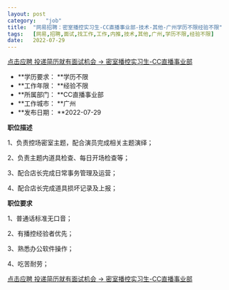 ```yaml
---
layout:	post
category:	"job"
title:	"网易招聘：密室播控实习生-CC直播事业部-技术-其他-广州学历不限经验不限"
tags:	[网易,招聘,面试,找工作,工作,内推,技术,其他,广州,学历不限,经验不限]
date:	2022-07-29
---
```


[点击应聘 投递简历就有面试机会 ->  密室播控实习生-CC直播事业部](http://mobile.bole.netease.com/bole/boleDetail?id=40894&employeeId=346f03c3cda5f04c&key=all)



- **学历要求： **学历不限
- **工作年限： **经验不限
- **所属部门： **CC直播事业部
- **工作城市： **广州
- **发布日期： **2022-07-29



**职位描述**

1、负责控场密室主题，配合演员完成相关主题演绎；

2、负责主题内道具检查、每日开场检查等；

3、配合店长完成日常事务管理及运营；

4、配合店长完成道具损坏记录及上报；





**职位要求**

1、普通话标准无口音；

2、有播控经验者优先；

3、熟悉办公软件操作；

4、吃苦耐劳；



[点击应聘 投递简历就有面试机会 ->  密室播控实习生-CC直播事业部](http://mobile.bole.netease.com/bole/boleDetail?id=40894&employeeId=346f03c3cda5f04c&key=all)